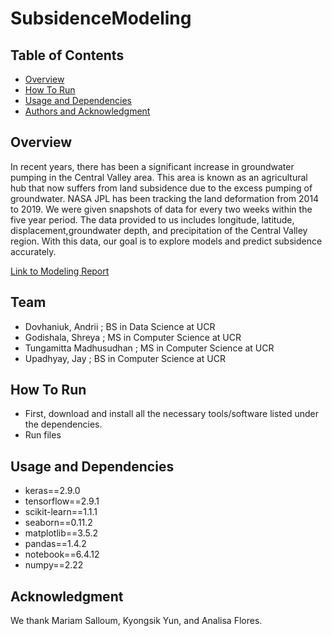 # SubsidenceModeling

## Table of Contents
- [Overview](#overview)
- [How To Run](#how-to-run)
- [Usage and Dependencies](#usage-and-dependencies)
- [Authors and Acknowledgment](#authors-and-acknowledgment)

## Overview
In recent years, there has been a significant increase in groundwater pumping in the Central Valley area. This area is known as an agricultural hub that now suffers from land subsidence due to the excess pumping of groundwater. NASA JPL has been tracking the land deformation from 2014 to 2019. We were given snapshots of data for every two weeks within the five year period. The data provided to us includes longitude, latitude, displacement,groundwater depth, and precipitation of the Central Valley region. With this data, our goal is to explore models and predict subsidence accurately. 

[Link to Modeling Report](https://drive.google.com/file/d/12z1KwS3QkmdyKd_zrW3BRgSGAypJ_6dA/view?usp=sharing)
## Team
- Dovhaniuk, Andrii ; BS in Data Science at UCR
- Godishala, Shreya ; MS in Computer Science at UCR
- Tungamitta Madhusudhan ; MS in Computer Science at UCR
- Upadhyay, Jay	; BS in Computer Science at UCR



## How To Run
* First, download and install all the necessary tools/software listed under the dependencies. 
* Run files

## Usage and Dependencies

- keras==2.9.0
- tensorflow==2.9.1
- scikit-learn==1.1.1
- seaborn==0.11.2
- matplotlib==3.5.2
- pandas==1.4.2
- notebook==6.4.12
- numpy==2.22

## Acknowledgment
We thank Mariam Salloum, Kyongsik Yun, and Analisa Flores.
